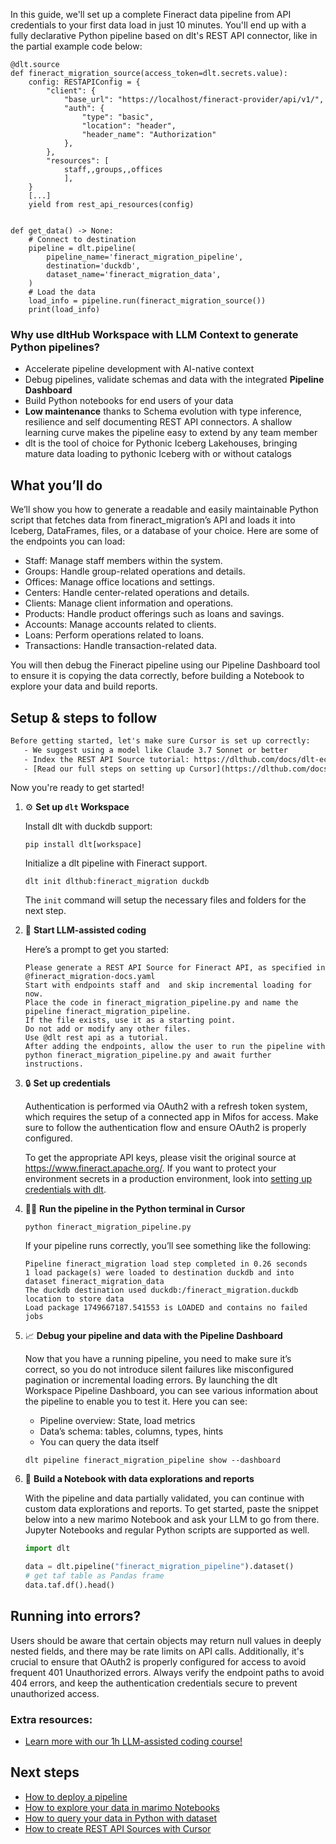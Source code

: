 In this guide, we'll set up a complete Fineract data pipeline from API credentials to your first data load in just 10 minutes. You'll end up with a fully declarative Python pipeline based on dlt's REST API connector, like in the partial example code below:

```python-outcome
@dlt.source
def fineract_migration_source(access_token=dlt.secrets.value):
    config: RESTAPIConfig = {
        "client": {
            "base_url": "https://localhost/fineract-provider/api/v1/",
            "auth": {
                "type": "basic",
                "location": "header",
                "header_name": "Authorization"
            },
        },
        "resources": [
            staff,,groups,,offices
            ],
    }
    [...]
    yield from rest_api_resources(config)


def get_data() -> None:
    # Connect to destination
    pipeline = dlt.pipeline(
        pipeline_name='fineract_migration_pipeline',
        destination='duckdb',
        dataset_name='fineract_migration_data', 
    )
    # Load the data
    load_info = pipeline.run(fineract_migration_source())
    print(load_info) 
```

### Why use dltHub Workspace with LLM Context to generate Python pipelines?

- Accelerate pipeline development with AI-native context
- Debug pipelines, validate schemas and data with the integrated **Pipeline Dashboard**
- Build Python notebooks for end users of your data
- **Low maintenance** thanks to Schema evolution with type inference, resilience and self documenting REST API connectors. A shallow learning curve makes the pipeline easy to extend by any team member
- dlt is the tool of choice for Pythonic Iceberg Lakehouses, bringing mature data loading to pythonic Iceberg with or without catalogs

## What you’ll do

We’ll show you how to generate a readable and easily maintainable Python script that fetches data from fineract_migration’s API and loads it into Iceberg, DataFrames, files, or a database of your choice. Here are some of the endpoints you can load:

- Staff: Manage staff members within the system.
- Groups: Handle group-related operations and details.
- Offices: Manage office locations and settings.
- Centers: Handle center-related operations and details.
- Clients: Manage client information and operations.
- Products: Handle product offerings such as loans and savings.
- Accounts: Manage accounts related to clients.
- Loans: Perform operations related to loans.
- Transactions: Handle transaction-related data.

You will then debug the Fineract pipeline using our Pipeline Dashboard tool to ensure it is copying the data correctly, before building a Notebook to explore your data and build reports.

## Setup & steps to follow

```default
Before getting started, let's make sure Cursor is set up correctly:
   - We suggest using a model like Claude 3.7 Sonnet or better
   - Index the REST API Source tutorial: https://dlthub.com/docs/dlt-ecosystem/verified-sources/rest_api/ and add it to context as **@dlt rest api**
   - [Read our full steps on setting up Cursor](https://dlthub.com/docs/dlt-ecosystem/llm-tooling/cursor-restapi#23-configuring-cursor-with-documentation)
```

Now you're ready to get started!

1. ⚙️ **Set up `dlt` Workspace**
    
    Install dlt with duckdb support:
    ```shell
    pip install dlt[workspace]
    ```

    Initialize a dlt pipeline with Fineract support.
    ```shell
    dlt init dlthub:fineract_migration duckdb
    ```

    The `init` command will setup the necessary files and folders for the next step.
    
2. 🤠 **Start LLM-assisted coding**
    
    Here’s a prompt to get you started:
    
    ```prompt
    Please generate a REST API Source for Fineract API, as specified in @fineract_migration-docs.yaml 
    Start with endpoints staff and  and skip incremental loading for now. 
    Place the code in fineract_migration_pipeline.py and name the pipeline fineract_migration_pipeline. 
    If the file exists, use it as a starting point. 
    Do not add or modify any other files. 
    Use @dlt rest api as a tutorial. 
    After adding the endpoints, allow the user to run the pipeline with python fineract_migration_pipeline.py and await further instructions.
    ```

    
3. 🔒 **Set up credentials** 
    
    Authentication is performed via OAuth2 with a refresh token system, which requires the setup of a connected app in Mifos for access. Make sure to follow the authentication flow and ensure OAuth2 is properly configured.
    
    To get the appropriate API keys, please visit the original source at https://www.fineract.apache.org/.
    If you want to protect your environment secrets in a production environment, look into [setting up credentials with dlt](https://dlthub.com/docs/walkthroughs/add_credentials).
    
4. 🏃‍♀️ **Run the pipeline in the Python terminal in Cursor**
    
    ```shell
    python fineract_migration_pipeline.py
    ```
    
    If your pipeline runs correctly, you’ll see something like the following:
    
    ```shell
    Pipeline fineract_migration load step completed in 0.26 seconds
    1 load package(s) were loaded to destination duckdb and into dataset fineract_migration_data
    The duckdb destination used duckdb:/fineract_migration.duckdb location to store data
    Load package 1749667187.541553 is LOADED and contains no failed jobs
    ```
    
5. 📈 **Debug your pipeline and data with the Pipeline Dashboard**

    Now that you have a running pipeline, you need to make sure it’s correct, so you do not introduce silent failures like misconfigured pagination or incremental loading errors. By launching the dlt Workspace Pipeline Dashboard, you can see various information about the pipeline to enable you to test it. Here you can see:
    - Pipeline overview: State, load metrics
    - Data’s schema: tables, columns, types, hints
    - You can query the data itself
    
    ```shell
    dlt pipeline fineract_migration_pipeline show --dashboard
    ```
    
6. 🐍 **Build a Notebook with data explorations and reports**

    With the pipeline and data partially validated, you can continue with custom data explorations and reports. To get started, paste the snippet below into a new marimo Notebook and ask your LLM to go from there. Jupyter Notebooks and regular Python scripts are supported as well.

    
    ```python
    import dlt

   data = dlt.pipeline("fineract_migration_pipeline").dataset()
   # get taf table as Pandas frame
   data.taf.df().head()
    ```

## Running into errors?

Users should be aware that certain objects may return null values in deeply nested fields, and there may be rate limits on API calls. Additionally, it's crucial to ensure that OAuth2 is properly configured for access to avoid frequent 401 Unauthorized errors. Always verify the endpoint paths to avoid 404 errors, and keep the authentication credentials secure to prevent unauthorized access.

### Extra resources:

- [Learn more with our 1h LLM-assisted coding course!](https://www.youtube.com/watch?v=GGid70rnJuM)

## Next steps

- [How to deploy a pipeline](https://dlthub.com/docs/walkthroughs/deploy-a-pipeline)
- [How to explore your data in marimo Notebooks](https://dlthub.com/docs/general-usage/dataset-access/marimo)
- [How to query your data in Python with dataset](https://dlthub.com/docs/general-usage/dataset-access/dataset)
- [How to create REST API Sources with Cursor](https://dlthub.com/docs/dlt-ecosystem/llm-tooling/cursor-restapi)